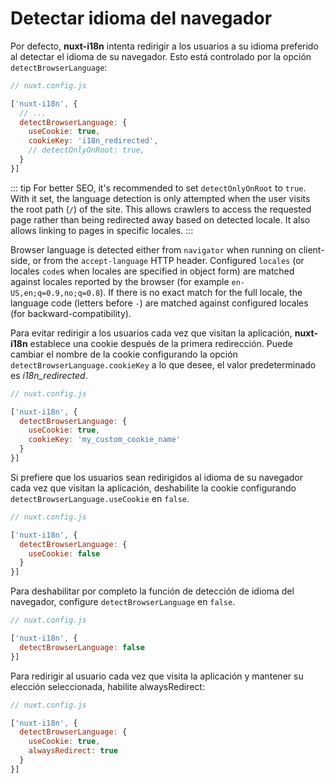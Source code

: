 # Detectar idioma del navegador

Por defecto, **nuxt-i18n** intenta redirigir a los usuarios a su idioma preferido al detectar el idioma de su navegador.  Esto está controlado por la opción  `detectBrowserLanguage`:

```js
// nuxt.config.js

['nuxt-i18n', {
  // ...
  detectBrowserLanguage: {
    useCookie: true,
    cookieKey: 'i18n_redirected',
    // detectOnlyOnRoot: true,
  }
}]
```

::: tip
For better SEO, it's recommended to set `detectOnlyOnRoot` to `true`. With it set, the language detection is only attempted when the user visits the root path (`/`) of the site. This allows crawlers to access the requested page rather than being redirected away based on detected locale. It also allows linking to pages in specific locales.
:::

Browser language is detected either from `navigator` when running on client-side, or from the `accept-language` HTTP header. Configured `locales` (or locales `code`s when locales are specified in object form) are matched against locales reported by the browser (for example `en-US,en;q=0.9,no;q=0.8`). If there is no exact match for the full locale, the language code (letters before `-`) are matched against configured locales (for backward-compatibility).

Para evitar redirigir a los usuarios cada vez que visitan la aplicación, **nuxt-i18n** establece una cookie después de la primera redirección. Puede cambiar el nombre de la cookie configurando la opción `detectBrowserLanguage.cookieKey` a lo que desee, el valor predeterminado es _i18n_redirected_.

```js
// nuxt.config.js

['nuxt-i18n', {
  detectBrowserLanguage: {
    useCookie: true,
    cookieKey: 'my_custom_cookie_name'
  }
}]
```

Si prefiere que los usuarios sean redirigidos al idioma de su navegador cada vez que visitan la aplicación, deshabilite la cookie configurando `detectBrowserLanguage.useCookie` en `false`.

```js
// nuxt.config.js

['nuxt-i18n', {
  detectBrowserLanguage: {
    useCookie: false
  }
}]
```

Para deshabilitar por completo la función de detección de idioma del navegador, configure `detectBrowserLanguage` en `false`.

```js
// nuxt.config.js

['nuxt-i18n', {
  detectBrowserLanguage: false
}]
```

Para redirigir al usuario cada vez que visita la aplicación y mantener su elección seleccionada, habilite alwaysRedirect:

```js
// nuxt.config.js

['nuxt-i18n', {
  detectBrowserLanguage: {
    useCookie: true,
    alwaysRedirect: true
  }
}]
```
